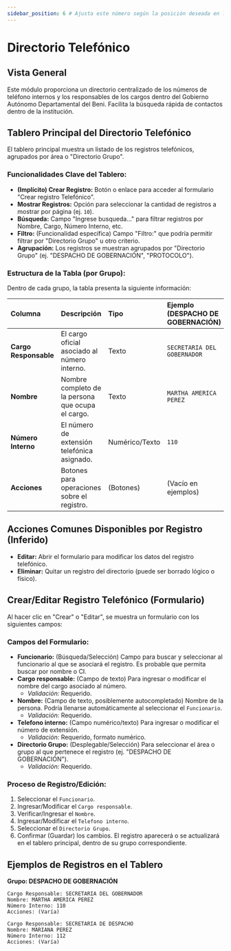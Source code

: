 ```yaml
---
sidebar_position: 6 # Ajusta este número según la posición deseada en la barra lateral
---
```


# Directorio Telefónico

## Vista General

Este módulo proporciona un directorio centralizado de los números de teléfono internos y los responsables de los cargos dentro del Gobierno Autónomo Departamental del Beni. Facilita la búsqueda rápida de contactos dentro de la institución.

## Tablero Principal del Directorio Telefónico

El tablero principal muestra un listado de los registros telefónicos, agrupados por área o "Directorio Grupo".

### Funcionalidades Clave del Tablero:

*   **(Implícito) Crear Registro:** Botón o enlace para acceder al formulario "Crear registro Telefónico".
*   **Mostrar Registros:** Opción para seleccionar la cantidad de registros a mostrar por página (ej. `10`).
*   **Búsqueda:** Campo "Ingrese busqueda..." para filtrar registros por Nombre, Cargo, Número Interno, etc.
*   **Filtro:** (Funcionalidad específica) Campo "Filtro:" que podría permitir filtrar por "Directorio Grupo" u otro criterio.
*   **Agrupación:** Los registros se muestran agrupados por "Directorio Grupo" (ej. "DESPACHO DE GOBERNACIÓN", "PROTOCOLO").

### Estructura de la Tabla (por Grupo):

Dentro de cada grupo, la tabla presenta la siguiente información:

| Columna             | Descripción                                         | Tipo         | Ejemplo (DESPACHO DE GOBERNACIÓN) | Notas                                     |
| :------------------ | :-------------------------------------------------- | :----------- | :-------------------------------- | :---------------------------------------- |
| **Cargo Responsable**| El cargo oficial asociado al número interno.        | Texto        | `SECRETARIA DEL GOBERNADOR`       | Define la función o puesto.               |
| **Nombre**          | Nombre completo de la persona que ocupa el cargo.   | Texto        | `MARTHA AMERICA PEREZ`    | Identifica a la persona.                  |
| **Número Interno**  | El número de extensión telefónica asignado.         | Numérico/Texto| `110`                             | El número corto para llamadas internas.   |
| **Acciones**        | Botones para operaciones sobre el registro.         | (Botones)    | (Vacío en ejemplos)             | Probablemente `Editar`, `Eliminar`.       |

## Acciones Comunes Disponibles por Registro (Inferido)

*   **Editar:** Abrir el formulario para modificar los datos del registro telefónico.
*   **Eliminar:** Quitar un registro del directorio (puede ser borrado lógico o físico).

## Crear/Editar Registro Telefónico (Formulario)

Al hacer clic en "Crear" o "Editar", se muestra un formulario con los siguientes campos:

### Campos del Formulario:

*   **Funcionario:** (Búsqueda/Selección) Campo para buscar y seleccionar al funcionario al que se asociará el registro. Es probable que permita buscar por nombre o CI.
*   **Cargo responsable:** (Campo de texto) Para ingresar o modificar el nombre del cargo asociado al número.
    *   *Validación:* Requerido.
*   **Nombre:** (Campo de texto, posiblemente autocompletado) Nombre de la persona. Podría llenarse automáticamente al seleccionar el `Funcionario`.
    *   *Validación:* Requerido.
*   **Telefono interno:** (Campo numérico/texto) Para ingresar o modificar el número de extensión.
    *   *Validación:* Requerido, formato numérico.
*   **Directorio Grupo:** (Desplegable/Selección) Para seleccionar el área o grupo al que pertenece el registro (ej. "DESPACHO DE GOBERNACIÓN").
    *   *Validación:* Requerido.

### Proceso de Registro/Edición:

1.  Seleccionar el `Funcionario`.
2.  Ingresar/Modificar el `Cargo responsable`.
3.  Verificar/Ingresar el `Nombre`.
4.  Ingresar/Modificar el `Telefono interno`.
5.  Seleccionar el `Directorio Grupo`.
6.  Confirmar (Guardar) los cambios. El registro aparecerá o se actualizará en el tablero principal, dentro de su grupo correspondiente.

## Ejemplos de Registros en el Tablero

**Grupo: DESPACHO DE GOBERNACIÓN**
```plaintext
Cargo Responsable: SECRETARIA DEL GOBERNADOR
Nombre: MARTHA AMERICA PEREZ 
Número Interno: 110
Acciones: (Varía)

Cargo Responsable: SECRETARIA DE DESPACHO
Nombre: MARIANA PEREZ
Número Interno: 112
Acciones: (Varía)